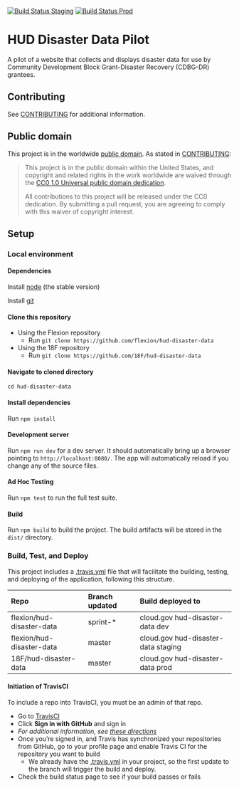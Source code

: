 
[![Build Status Staging](https://img.shields.io/travis/flexion/hud-disaster-data/master.svg?label=build-staging)](https://travis-ci.org/flexion/hud-disaster-data)
[![Build Status Prod](https://img.shields.io/travis/18F/hud-disaster-data/master.svg?label=build-prod)](https://travis-ci.org/18F/hud-disaster-data)

# HUD Disaster Data Pilot

A pilot of a website that collects and displays disaster data for use by Community Development Block Grant-Disaster Recovery (CDBG-DR) grantees.

## Contributing

See [CONTRIBUTING](CONTRIBUTING.md) for additional information.

## Public domain

This project is in the worldwide [public domain](LICENSE.md). As stated in [CONTRIBUTING](CONTRIBUTING.md):

> This project is in the public domain within the United States, and copyright and related rights in the work worldwide are waived through the [CC0 1.0 Universal public domain dedication](https://creativecommons.org/publicdomain/zero/1.0/).
>
> All contributions to this project will be released under the CC0 dedication. By submitting a pull request, you are agreeing to comply with this waiver of copyright interest.

## Setup
### Local environment
#### Dependencies
Install [node](https://nodejs.org/en/) (the stable version)

Install [git](https://git-scm.com/)

#### Clone this repository

- Using the Flexion repository
  - Run `git clone https://github.com/flexion/hud-disaster-data`
- Using the 18F repository
  - Run `git clone https://github.com/18F/hud-disaster-data`

#### Navigate to cloned directory

`cd hud-disaster-data`

#### Install dependencies
Run `npm install`

#### Development server

Run `npm run dev` for a dev server. It should automatically bring up a browser pointing to `http://localhost:8080/`. The app will automatically reload if you change any of the source files.

#### Ad Hoc Testing

Run `npm test` to run the full test suite.

#### Build

Run `npm build` to build the project. The build artifacts will be stored in the `dist/` directory.

### Build, Test, and Deploy
This project includes a [.travis.yml](.travis.yml) file that will facilitate the building, testing, and deploying of the application, following this structure.

| Repo                      | Branch updated | Build deployed to                   |
|:--------------------------|:---------------|:------------------------------------|
| flexion/hud-disaster-data | sprint-*       | cloud.gov hud-disaster-data dev     |
| flexion/hud-disaster-data | master         | cloud.gov hud-disaster-data staging |
| 18F/hud-disaster-data     | master         | cloud.gov hud-disaster-data prod    |

#### Initiation of TravisCI
To include a repo into TravisCI, you must be an admin of that repo.
- Go to [TravisCI](http://travis-ci.org)
- Click **Sign in with GitHub** and sign in
 - *For additional information, see [these directions](https://docs.travis-ci.com/user/getting-started/)*
- Once you’re signed in, and Travis has synchronized your repositories from GitHub, go to your profile page and enable Travis CI for the repository you want to build
  - We already have the [.travis.yml](.travis.yml) in your project, so the first update to the branch will trigger the build and deploy.
- Check the build status page to see if your build passes or fails
